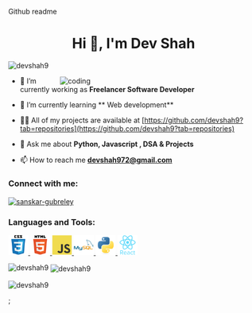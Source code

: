 
Github readme

<h1 align="center">Hi 👋, I'm Dev Shah</h1>

<p align="left"> <img src="https://komarev.com/ghpvc/?username=devshah9&label=Profile%20views&color=0e75b6&style=flat" alt="devshah9" /> </p>

<img align="right" alt="coding" width ="400" src="https://user-images.githubusercontent.com/46869388/89207039-b899e600-d5d7-11ea-90d0-c894383d35b4.gif">



- 🔭 I’m currently working as **Freelancer Software Developer**


- 🌱 I’m currently learning ** Web development**


- 👨‍💻 All of my projects are available at [https://github.com/devshah9?tab=repositories](https://github.com/devshah9?tab=repositories)


- 💬 Ask me about **Python, Javascript , DSA & Projects**


- 📫 How to reach me **devshah972@gmail.com**


<h3 align="left">Connect with me:</h3>

<p align="left">


<a href="https://www.linkedin.com/in/dev-shah-91203117a/" target="blank"><img align="center" src="https://raw.githubusercontent.com/rahuldkjain/github-profile-readme-generator/master/src/images/icons/Social/linked-in-alt.svg" alt="sanskar-gubreley" height="30" width="40" /></a>


</p>


<h3 align="left">Languages and Tools:</h3>

<p align="left"> <a href="https://www.w3schools.com/css/" target="_blank" rel="noreferrer"> <img src="https://raw.githubusercontent.com/devicons/devicon/master/icons/css3/css3-original-wordmark.svg" alt="css3" width="40" height="40"/> </a> <a href="https://www.w3.org/html/" target="_blank" rel="noreferrer"> <img src="https://raw.githubusercontent.com/devicons/devicon/master/icons/html5/html5-original-wordmark.svg" alt="html5" width="40" height="40"/> </a>  <a href="https://developer.mozilla.org/en-US/docs/Web/JavaScript" target="_blank" rel="noreferrer"> <img src="https://raw.githubusercontent.com/devicons/devicon/master/icons/javascript/javascript-original.svg" alt="javascript" width="40" height="40"/> </a> <a href="https://www.mysql.com/" target="_blank" rel="noreferrer"> <img src="https://raw.githubusercontent.com/devicons/devicon/master/icons/mysql/mysql-original-wordmark.svg" alt="mysql" width="40" height="40"/> </a> <a href="https://www.python.org" target="_blank" rel="noreferrer"> <img src="https://raw.githubusercontent.com/devicons/devicon/master/icons/python/python-original.svg" alt="python" width="40" height="40"/> </a> <a href="https://reactjs.org/" target="_blank" rel="noreferrer"> <img src="https://raw.githubusercontent.com/devicons/devicon/master/icons/react/react-original-wordmark.svg" alt="react" width="40" height="40"/> </a> </p>


<p><img align="left" src="https://github-readme-stats.vercel.app/api/top-langs?username=devshah9&show_icons=true&locale=en&layout=compact" alt="devshah9" /></p>


<p>&nbsp;<img align="center" src="https://github-readme-stats.vercel.app/api?username=devshah9&show_icons=true&locale=en" alt="devshah9" /></p>


<p><img align="center" src="https://github-readme-streak-stats.herokuapp.com/?user=devshah9&" alt="devshah9" /></p>

;
